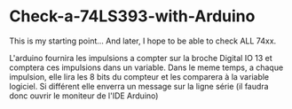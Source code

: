 # Check-a-74LS393-with-Arduino
This is my starting point... And later, I hope to be able to check ALL 74xx.

L'arduino fournira les impulsions a compter sur la broche Digital IO 13 et comptera ces impulsions dans un variable.
Dans le meme temps, a chaque impulsion, elle lira les 8 bits du compteur et les comparera à la variable logiciel.
Si différent elle enverra un message sur la ligne série (il faudra donc ouvrir le moniteur de l'IDE Arduino)
